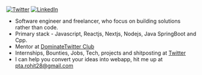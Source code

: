 </div>
<a href="https://twitter.com/whyrohitwhy" target="__blank"><img src="https://img.shields.io/twitter/follow/whyrohitwhy?style=social" alt="Twitter"></a>
<a href="www.linkedin.com/in/rohit-gupta28" target="_blank"><img src="https://img.shields.io/badge/LinkedIn-%230077B5.svg?&style=flat-square&logo=linkedin&logoColor=white" alt="LinkedIn"></a>
</a>
<br>

- Software engineer and freelancer, who focus on building solutions rather than code.
- Primary stack - Javascript, Reactjs, Nextjs, Nodejs, Java SpringBoot and Cpp.
- Mentor at [DominateTwitter Club](https://twitter.com/dominateXclub)
- Internships, Bounties, Jobs, Tech, projects and shitposting at [Twitter](https://twitter.com/whyrohitwhy)
- I can help you convert your ideas into webapp, hit me up at [pta.rohit28@gmail.com](mailto:pta.rohit28@gmail.com)
